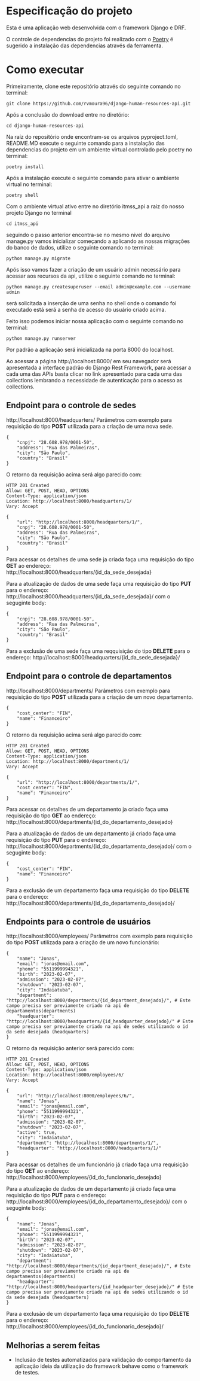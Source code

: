 # Especificação do projeto

Esta é uma aplicação web desenvolvida com o framework Django e DRF.

O controle de dependencias do projeto foi realizado com o [Poetry](https://python-poetry.org/) é sugerido a instalação das dependencias através da ferramenta.


# Como executar

Primeiramente, clone este repositório através do seguinte comando no terminal:
```
git clone https://github.com/rvmoura96/django-human-resources-api.git
```

Após a conclusão do download entre no diretório:
```
cd django-human-resources-api
```

Na raíz do repositório onde encontram-se os arquivos pyproject.toml, README.MD execute o seguinte comando para a instalação das dependencias do projeto em um ambiente virtual controlado pelo poetry no terminal:
```
poetry install
```

Após a instalação execute o seguinte comando para ativar o ambiente virtual no terminal:
```
poetry shell
```

Com o ambiente virtual ativo entre no diretório itmss_api a raiz do nosso projeto Django no terminal

```
cd itmss_api
```

seguindo o passo anterior encontra-se no mesmo nivel do arquivo manage.py vamos inicializar começando a aplicando as nossas migrações do banco de dados, utilize o seguinte comando no terminal:

```
python manage.py migrate
```

Após isso vamos fazer a criação de um usuário admin necessário para acessar aos recursos da api, utilize o seguinte comando no terminal:
```
python manage.py createsuperuser --email admin@example.com --username admin
```
será solicitada a inserção de uma senha no shell onde o comando foi executado está será a senha de acesso do usuário criado acima.

Feito isso podemos iniciar nossa aplicação com o seguinte comando no terminal:
```
python manage.py runserver
```

Por padrão a aplicação será inicializada na porta 8000 do localhost.


Ao acessar a página http://localhost:8000/ em seu navegador será apresentada a interface padrão do Django Rest Framework, para acessar a cada uma das APIs basta clicar no link apresentado para cada uma das collections lembrando a necessidade de autenticação para o acesso as collections.


## Endpoint para o controle de sedes
http://localhost:8000/headquarters/
Parâmetros com exemplo para requisição do tipo **POST** utilizada para a criação de uma nova sede.
```
{
    "cnpj": "28.608.978/0001-50",
    "address": "Rua das Palmeiras",
    "city": "São Paulo",
    "country": "Brasil"
}
```
O retorno da requisição acima será algo parecido com:
```
HTTP 201 Created
Allow: GET, POST, HEAD, OPTIONS
Content-Type: application/json
Location: http://localhost:8000/headquarters/1/
Vary: Accept

{
    "url": "http://localhost:8000/headquarters/1/",
    "cnpj": "28.608.978/0001-50",
    "address": "Rua das Palmeiras",
    "city": "São Paulo",
    "country": "Brasil"
}
```

Para acessar os detalhes de uma sede ja criada faça uma requisição do tipo **GET** ao endereço: http://localhost:8000/headquarters/{id_da_sede_desejada}

Para a atualização de dados de uma sede faça uma requisição do tipo **PUT** para o endereço: http://localhost:8000/headquarters/{id_da_sede_desejada}/ com o seguginte body:
```
{
    "cnpj": "28.608.978/0001-50",
    "address": "Rua das Palmeiras",
    "city": "São Paulo",
    "country": "Brasil"
}
```

Para a exclusão de uma sede faça uma reqquisição do tipo **DELETE** para o endereço: http://localhost:8000/headquarters/{id_da_sede_desejada}/

## Endpoint para o controle de departamentos
http://localhost:8000/departments/
Parâmetros com exemplo para requisição do tipo **POST** utilizada para a criação de um novo departamento.
```
{
    "cost_center": "FIN",
    "name": "Financeiro"
}
```
O retorno da requisição acima será algo parecido com:
```
HTTP 201 Created
Allow: GET, POST, HEAD, OPTIONS
Content-Type: application/json
Location: http://localhost:8000/departments/1/
Vary: Accept

{
    "url": "http://localhost:8000/departments/1/",
    "cost_center": "FIN",
    "name": "Financeiro"
}

```
Para acessar os detalhes de um departamento ja criado faça uma requisição do tipo **GET** ao endereço: http://localhost:8000/departments/{id_do_departamento_desejado}

Para a atualização de dados de um departamento já criado faça uma requisição do tipo **PUT** para o endereço: http://localhost:8000/departments/{id_do_departamento_desejado}/ com o seguginte body:
```
{
    "cost_center": "FIN",
    "name": "Financeiro"
}
```

Para a exclusão de um departamento faça uma requisição do tipo **DELETE** para o endereço: http://localhost:8000/departments/{id_do_departamento_desejado}/


## Endpoints para o controle de usuários
http://localhost:8000/employees/
Parâmetros com exemplo para requisição do tipo **POST** utilizada para a criação de um novo funcionário:
```
{
    "name": "Jonas",
    "email": "jonas@email.com",
    "phone": "5511999994321",
    "birth": "2023-02-07",
    "admission": "2023-02-07",
    "shutdown": "2023-02-07",
    "city": "Indaiatuba",
    "department": "http://localhost:8000/departments/{id_department_desejado}/", # Este campo precisa ser previamente criado na api de departamentos(departments)
    "headquarter": "http://localhost:8000/headquarters/{id_headquarter_desejado}/" # Este campo precisa ser previamente criado na api de sedes utilizando o id da sede desejada (headquarters)
}
```

O retorno da requisição anterior será parecido com:

```
HTTP 201 Created
Allow: GET, POST, HEAD, OPTIONS
Content-Type: application/json
Location: http://localhost:8000/employees/6/
Vary: Accept

{
    "url": "http://localhost:8000/employees/6/",
    "name": "Jonas",
    "email": "jonas@email.com",
    "phone": "5511999994321",
    "birth": "2023-02-07",
    "admission": "2023-02-07",
    "shutdown": "2023-02-07",
    "active": true,
    "city": "Indaiatuba",
    "department": "http://localhost:8000/departments/1/",
    "headquarter": "http://localhost:8000/headquarters/1/"
}
```

Para acessar os detalhes de um funcionário já criado faça uma requisição do tipo **GET** ao endereço: http://localhost:8000/employees/{id_do_funcionario_desejado}

Para a atualização de dados de um departamento já criado faça uma requisição do tipo **PUT** para o endereço: http://localhost:8000/employees/{id_do_departamento_desejado}/ com o seguginte body:
```
{
    "name": "Jonas",
    "email": "jonas@email.com",
    "phone": "5511999994321",
    "birth": "2023-02-07",
    "admission": "2023-02-07",
    "shutdown": "2023-02-07",
    "city": "Indaiatuba",
    "department": "http://localhost:8000/departments/{id_department_desejado}/", # Este campo precisa ser previamente criado na api de departamentos(departments)
    "headquarter": "http://localhost:8000/headquarters/{id_headquarter_desejado}/" # Este campo precisa ser previamente criado na api de sedes utilizando o id da sede desejada (headquarters)
}
```

Para a exclusão de um departamento faça uma requisição do tipo **DELETE** para o endereço: http://localhost:8000/employees/{id_do_funcionario_desejado}/



## Melhorias a serem feitas
*   Inclusão de testes automatizados para validação do comportamento da aplicação ideia da utilização do framework behave como o framework de testes.